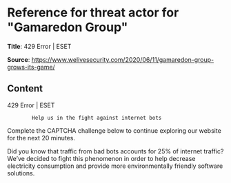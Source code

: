 # Reference for threat actor for "Gamaredon Group"

**Title**: 429 Error | ESET

**Source**: https://www.welivesecurity.com/2020/06/11/gamaredon-group-grows-its-game/

## Content










429 Error | ESET

















            Help us in the fight against internet bots
        
Complete the CAPTCHA challenge below to continue exploring our website for the next 20 minutes.













Did you know that traffic from bad bots accounts for 25% of internet traffic?
We’ve decided to fight this phenomenon in order to help decrease electricity consumption and provide more environmentally friendly software solutions.











